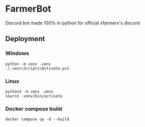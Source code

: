 # FarmerBot
Discord bot made 100% in python for official xfarmerx's discord

## Deployment

### Windows
```python -m venv .venv```  <br>
```.\.venv\Scripts\Activate.ps1```

### Linux
```python3 -m venv .venv```   <br>
```source .venv/bin/activate```

### Docker compose build
```docker compose up -d --build```